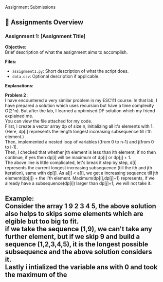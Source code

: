  Assignment Submissions

## 📁 Assignments Overview

### Assignment 1: [Assignment Title]
**Objective:**  
Brief description of what the assignment aims to accomplish.

**Files:**
- `assignment1.py`: Short description of what the script does.
- `data.csv`: Optional description if applicable.

**Explanations:**

**Problem 2** :  
I have encountered a very similar problem in my ESC111 course. In that lab, I have prepared a solution which uses recursion but have a time complexity O(2^n). But after the lab, I learned a optimised DP solution which my friend explained me.  
You can view the file attached for my code.  
First, I create a vector array dp of size n, initializing all it's elements with 1. (Here, dp[i] represents the length longest increasing subsequence till i'th element.)  
Then, implemented a nested loop of variables i(from 0 to n-1) and j(from 0 to i-1).  
Then, I checked that whether jth element is less than ith element, if no then continue, if yes then dp[i] will be maximum of dp[i] or dp[j] + 1.  
The above line is little complicated, let's break it step by step, d[i] represents the current longest increasing subsequence (till the ith and jth iteration), same with dp[j]. As a[j] < a[i], we get a increasing sequence till jth element(dp[j]) + the i'th element. Maximum(dp[i],dp[j]+1) represents, if we already have a subsequence(dp[i]) larger than dp[j]+1, we will not take it.  

**Example:**  
Consider the array 1 9 2 3 4 5, the above solution also helps to skips some elements which are elgible but too big to fit.  
if we take the sequence (1,9), we can't take any further element, but if we skip 9 and build a sequence (1,2,3,4,5), it is the longest possible subsequence and the above solution considers it.  
Lastly i intialized the variable ans with 0 and took the maximum of the
---
